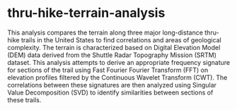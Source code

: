 # thru-hike-terrain-analysis
This analysis compares the terrain along three major long-distance thru-hike trails in the United States to find correlations and areas of geological complexity. The terrain is characterized based on Digital Elevation Model (DEM) data derived from the Shuttle Radar Topography Mission (SRTM) dataset. This analysis attempts to derive an appropriate frequency signature for sections of the trail using Fast Fourier Fourier Transform (FFT) on elevation profiles filtered by the Continuous Wavelet Transform (CWT). The correlations between these signatures are then analyzed using Singular Value Decomposition (SVD) to identify similarities between sections of these trails.

